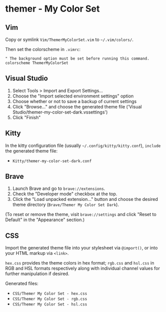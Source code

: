 # themer - My Color Set

## Vim

Copy or symlink `Vim/ThemerMyColorSet.vim` to `~/.vim/colors/`.

Then set the colorscheme in `.vimrc`:

```
" The background option must be set before running this command.
colorscheme ThemerMyColorSet
```

## Visual Studio

1. Select Tools > Import and Export Settings...
2. Choose the "Import selected environment settings" option
3. Choose whether or not to save a backup of current settings
4. Click "Browse..." and choose the generated theme file ('Visual Studio/themer-my-color-set-dark.vssettings')
5. Click "Finish"

## Kitty

In the kitty configuration file (usually `~/.config/kitty/kitty.conf`), `include` the generated theme file:

* `Kitty/themer-my-color-set-dark.conf`

## Brave

1. Launch Brave and go to `brave://extensions`.
2. Check the "Developer mode" checkbox at the top.
3. Click the "Load unpacked extension..." button and choose the desired theme directory (`Brave/Themer My Color Set Dark`).

(To reset or remove the theme, visit `brave://settings` and click "Reset to Default" in the "Appearance" section.)

## CSS

Import the generated theme file into your stylesheet via `@import()`, or into your HTML markup via `<link>`.

`hex.css` provides the theme colors in hex format; `rgb.css` and `hsl.css` in RGB and HSL formats respectively along with individual channel values for further manipulation if desired.

Generated files:

* `CSS/Themer My Color Set - hex.css`
* `CSS/Themer My Color Set - rgb.css`
* `CSS/Themer My Color Set - hsl.css`